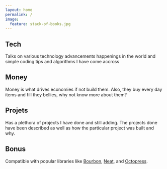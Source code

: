 ```yaml
---
layout: home
permalink: /
image:
  feature: stack-of-books.jpg
---
```


<div class="tiles">

<div class="tile">
  <h2 class="post-title">Tech</h2>
  <p class="post-excerpt">Talks on various technology advancements happenings in the world and simple coding tips and algorithms I have come accross</p>
</div><!-- /.tile -->

<div class="tile">
  <h2 class="post-title">Money</h2>
  <p class="post-excerpt">Money is what drives economies if not build them. Also, they buy every day items and fill they bellies, why not know more about them?</p>
</div><!-- /.tile -->

<div class="tile">
  <h2 class="post-title">Projets</h2>
  <p class="post-excerpt">Has a plethora of projects I have done and still adding. The projects done have been described as well as how the particular project was built and why.</p>
</div><!-- /.tile -->

<div class="tile">
  <h2 class="post-title">Bonus</h2>
  <p class="post-excerpt">Compatible with popular libraries like <a href="http://bourbon.io">Bourbon</a>, <a href="http://neat.bourbon.io/">Neat</a>, and <a href="http://github.com/octopress/octopress">Octopress</a>.</p>
</div><!-- /.tile -->

</div><!-- /.tiles -->
